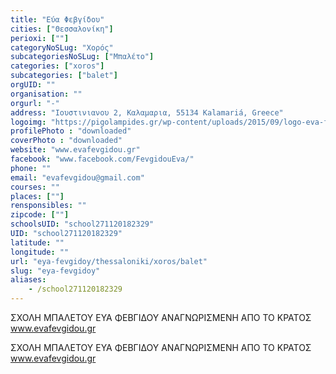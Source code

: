 ```yaml
---
title: "Εύα Φεβγίδου"
cities: ["Θεσσαλονίκη"]
perioxi: [""]
categoryNoSLug: "Χορός"
subcategoriesNoSLug: ["Μπαλέτο"]
categories: ["xoros"]
subcategories: ["balet"]
orgUID: ""
organisation: ""
orgurl: "-"
address: "Ιουστινιανου 2, Καλαμαρια, 55134 Kalamariá, Greece"
logoimg: "https://pigolampides.gr/wp-content/uploads/2015/09/logo-eva-fevgidou.jpg"
profilePhoto : "downloaded"
coverPhoto : "downloaded"
website: "www.evafevgidou.gr"
facebook: "www.facebook.com/FevgidouEva/"
phone: ""
email: "evafevgidou@gmail.com"
courses: ""
places: [""]
rensponsibles: ""
zipcode: [""]
schoolsUID: "school271120182329"
UID: "school271120182329"
latitude: ""
longitude: ""
url: "eya-fevgidoy/thessaloniki/xoros/balet"
slug: "eya-fevgidoy"
aliases:
    - /school271120182329
---
```



ΣΧΟΛΗ ΜΠΑΛΕΤΟΥ ΕΥΑ ΦΕΒΓΙΔΟΥ ΑΝΑΓΝΩΡΙΣΜΕΝΗ ΑΠΟ ΤΟ ΚΡΑΤΟΣ www.evafevgidou.gr

ΣΧΟΛΗ ΜΠΑΛΕΤΟΥ ΕΥΑ ΦΕΒΓΙΔΟΥ ΑΝΑΓΝΩΡΙΣΜΕΝΗ ΑΠΟ ΤΟ ΚΡΑΤΟΣ www.evafevgidou.gr